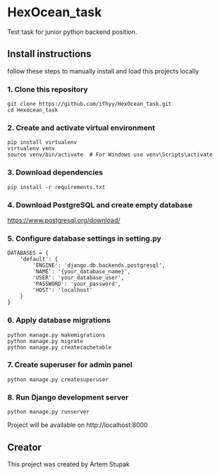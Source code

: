 # HexOcean_task
Test task for junior python backend position.

## Install instructions

follow these steps to manually install and load this projects locally

### 1. Clone this repository

```shell
git clone https://github.com/ifhyy/HexOcean_task.git
cd Hexocean_task
```
### 2. Create and activate virtual environment

```shell
pip install virtualenv
virtualenv venv
source venv/bin/activate  # For Windows use venv\Scripts\activate
```

### 3. Download dependencies

```shell
pip install -r requirements.txt
```

### 4. Download PostgreSQL and create empty database
https://www.postgresql.org/download/

### 5. Configure database settings in setting.py

```shell
DATABASES = {
    'default': {
        'ENGINE': 'django.db.backends.postgresql',
        'NAME': '{your_database_name}',
        'USER': 'your_database_user',
        'PASSWORD': 'your_password',
        'HOST': 'localhost'
    }
}
```

### 6. Apply database migrations

```shell
python manage.py makemigrations
python manage.py migrate
python manage.py createcachetable
```

### 7. Create superuser for admin panel

```shell
python manage.py createsuperuser
```

### 8. Run Django development server

```shell
python manage.py runserver
```
Project will be available on http://localhost:8000

## Creator
This project was created by Artem Stupak
